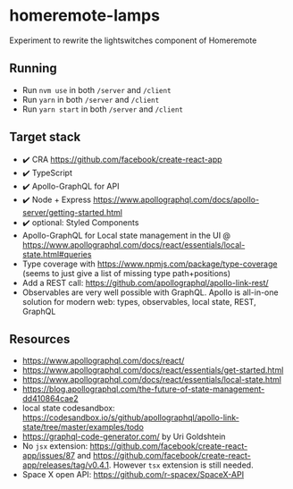 # homeremote-lamps
Experiment to rewrite the lightswitches component of Homeremote

## Running

* Run `nvm use` in both `/server` and `/client`
* Run `yarn` in both `/server` and `/client`
* Run `yarn start` in both `/server` and `/client`

## Target stack

* :heavy_check_mark: CRA https://github.com/facebook/create-react-app
* :heavy_check_mark: TypeScript
* :heavy_check_mark: Apollo-GraphQL for API
* :heavy_check_mark: Node + Express https://www.apollographql.com/docs/apollo-server/getting-started.html
* :heavy_check_mark: optional: Styled Components
* Apollo-GraphQL for Local state management in the UI @ https://www.apollographql.com/docs/react/essentials/local-state.html#queries
* Type coverage with https://www.npmjs.com/package/type-coverage (seems to just give a list of missing type path+positions)
* Add a REST call: https://github.com/apollographql/apollo-link-rest/
* Observables are very well possible with GraphQL. Apollo is all-in-one solution for modern web: types, observables, local state, REST, GraphQL 

## Resources

* https://www.apollographql.com/docs/react/
* https://www.apollographql.com/docs/react/essentials/get-started.html
* https://www.apollographql.com/docs/react/essentials/local-state.html
* https://blog.apollographql.com/the-future-of-state-management-dd410864cae2
* local state codesandbox: https://codesandbox.io/s/github/apollographql/apollo-link-state/tree/master/examples/todo
* https://graphql-code-generator.com/ by Uri Goldshtein
* No `jsx` extension: https://github.com/facebook/create-react-app/issues/87 and https://github.com/facebook/create-react-app/releases/tag/v0.4.1. However `tsx` extension is still needed.
* Space X open API: https://github.com/r-spacex/SpaceX-API